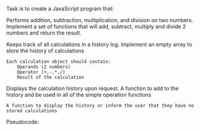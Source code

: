 Task is to create a JavaScript program that:

Performs addition, subtraction, multiplication, and division on two numbers.
    Implement a set of functions that will add, subtract, multiply and divide 2 numbers and return the result.

Keeps track of all calculations in a history log.
    Implement an empty array to store the history of calculations

    Each calculation object should contain:
        Operands (2 numbers)
        Operator (+,-,*,/)
        Result of the calculation

Displays the calculation history upon request.
    A function to add to the history and be used in all of the simple operation functions

    A function to display the history or inform the user that they have no stored calculations


Pseudocode:

